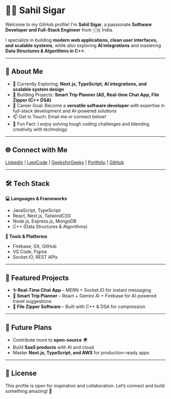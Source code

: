 # 👨‍💻 Sahil Sigar

Welcome to my GitHub profile! I'm **Sahil Sigar**, a passionate **Software Developer and Full-Stack Engineer** from 🇮🇳 India.

I specialize in building **modern web applications, clean user interfaces, and scalable systems**, while also exploring **AI integrations** and mastering **Data Structures & Algorithms in C++**.

---

## 🚀 About Me
- 🌱 Currently Exploring: **Next.js, TypeScript, AI integrations, and scalable system design**
- 🔭 Building Projects: **Smart Trip Planner (AI), Real-time Chat App, File Zipper (C++ DSA)**
- 🎯 Career Goal: Become a **versatile software developer** with expertise in full-stack development and AI-powered solutions
- 📫 Get in Touch: Email me or connect below!
- 💬 Fun Fact: I enjoy solving tough coding challenges and blending creativity with technology

---

## 🌐 Connect with Me
[LinkedIn](#) | [LeetCode](#) | [GeeksforGeeks](#) | [Portfolio](#) | [GitHub](#)

---

## 🛠️ Tech Stack

**💻 Languages & Frameworks**
- JavaScript, TypeScript
- React, Next.js, TailwindCSS
- Node.js, Express.js, MongoDB
- C++ (Data Structures & Algorithms)

**🔧 Tools & Platforms**
- Firebase, Git, GitHub
- VS Code, Figma
- Socket.IO, REST APIs

---


## 📌 Featured Projects
- **✨ Real-Time Chat App** – MERN + Socket.IO for instant messaging
- **🧳 Smart Trip Planner** – React + Gemini AI + Firebase for AI-powered travel suggestions
- **📂 File Zipper Software** – Built with C++ & DSA for compression

---

## 📅 Future Plans
- Contribute more to **open-source** 🌍
- Build **SaaS products** with AI and cloud
- Master **Next.js, TypeScript, and AWS** for production-ready apps

---

## 📝 License
This profile is open for inspiration and collaboration. Let’s connect and build something amazing! 🚀
